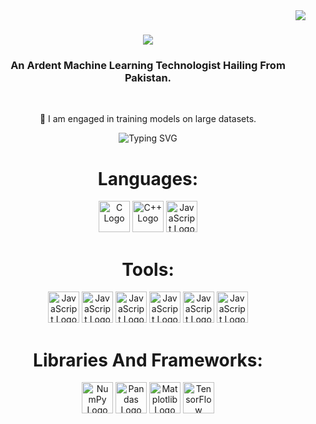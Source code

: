 <img align="right" src="https://visitor-badge.laobi.icu/badge?page_id=SALIHA-NISHAD-AI.NISHAD-SALIHA-AI" />


<h1 align="center">
    <img src="https://readme-typing-svg.herokuapp.com/?font=Righteous&size=35&center=true&vCenter=true&width=500&height=70&duration=4000&lines=Hi+There!+👋;+My-Self+Saliha+Nishad+Farid!;" />
</h1>


<h3 align="center">An Ardent Machine Learning Technologist Hailing From Pakistan.</h3>

<br/>

<div align="center">
 
 🔭 I am engaged in training models on large datasets.
 

 
                
                        
<p align="center">
  <img src="https://readme-typing-svg.demolab.com?font=Cambria&weight=600&size=30&duration=1000&pause=1000&center=true&random=true&width=500&lines= An;AI+Engineer;Data+Analyst;" alt="Typing SVG" /> 
</p>


# Languages:
<Div style="display = "flex"">

  <img src="https://upload.wikimedia.org/wikipedia/commons/3/35/The_C_Programming_Language_logo.svg" alt="C Logo" width="50" height="50" />
  <img src="https://upload.wikimedia.org/wikipedia/commons/1/18/ISO_C%2B%2B_Logo.svg" alt="C++ Logo" width="50" height="50" />
  <img src="https://github.com/user-attachments/assets/2a687552-a59d-4bf3-9717-2a64ebd9262a" alt="JavaScript Logo" width="50" height="50" />
</Div>

# Tools:
<Div>
  
  <img src="https://github.com/user-attachments/assets/59a57b5d-69e2-4437-8b19-2e3968fe55d5" alt="JavaScript Logo" width="50" height="50" />
  <img src="https://github.com/user-attachments/assets/d565e522-5b9d-4efc-a73f-a5da448ef9d6" alt="JavaScript Logo" width="50" height="50" />
  <img src="https://github.com/user-attachments/assets/6e437439-9860-4110-8738-65ed8044a51a" alt="JavaScript Logo" width="50" height="50" />
  <img src="https://github.com/user-attachments/assets/6c67d0b1-a45b-4b5a-9125-414ef01b1f2b" alt="JavaScript Logo" width="50" height="50" />
  <img src="https://github.com/user-attachments/assets/0496cea0-58dc-476a-8cfc-e4c0c0e555e9" alt="JavaScript Logo" width="50" height="50" />
  <img src="https://github.com/user-attachments/assets/f9f8b0d6-9122-4acc-a73a-15f165c066b4" alt="JavaScript Logo" width="50" height="50" />
</Div>
<H1>Libraries And Frameworks:</H1>
<Div>
<img src="https://numpy.org/images/logo.svg" alt="NumPy Logo" width="50" height="50" />
<img src="https://pandas.pydata.org/static/img/pandas_mark.svg" alt="Pandas Logo" width="50" height="50" />
<img src="https://matplotlib.org/_static/images/logo2.svg" alt="Matplotlib Logo" width="50" height="50" />
<img src="https://www.tensorflow.org/images/tf_logo_social.png" alt="TensorFlow Logo" width="50" height="50" />
 </Div>


</Div>









<!---
Saliha-Nishat/Saliha-Nishat is a ✨ special ✨ repository because its `README.md` (this file) appears on your GitHub profile.
You can click the Preview link to take a look at your changes.
--->
